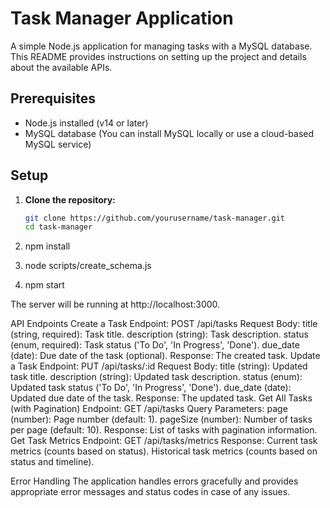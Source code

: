 # Task Manager Application

A simple Node.js application for managing tasks with a MySQL database. This README provides instructions on setting up the project and details about the available APIs.

## Prerequisites

- Node.js installed (v14 or later)
- MySQL database (You can install MySQL locally or use a cloud-based MySQL service)

## Setup

1. **Clone the repository:**

   ```bash
   git clone https://github.com/yourusername/task-manager.git
   cd task-manager

2. npm install

3. node scripts/create_schema.js

4. npm start

The server will be running at http://localhost:3000.

API Endpoints
    Create a Task
        Endpoint: POST /api/tasks
        Request Body:
        title (string, required): Task title.
        description (string): Task description.
        status (enum, required): Task status ('To Do', 'In Progress', 'Done').
        due_date (date): Due date of the task (optional).
        Response: The created task.
    Update a Task
        Endpoint: PUT /api/tasks/:id
        Request Body:
        title (string): Updated task title.
        description (string): Updated task description.
        status (enum): Updated task status ('To Do', 'In Progress', 'Done').
        due_date (date): Updated due date of the task.
        Response: The updated task.
    Get All Tasks (with Pagination)
        Endpoint: GET /api/tasks
        Query Parameters:
        page (number): Page number (default: 1).
        pageSize (number): Number of tasks per page (default: 10).
        Response: List of tasks with pagination information.
    Get Task Metrics
        Endpoint: GET /api/tasks/metrics
        Response:
        Current task metrics (counts based on status).
        Historical task metrics (counts based on status and timeline).

Error Handling
The application handles errors gracefully and provides appropriate error messages and status codes in case of any issues.


